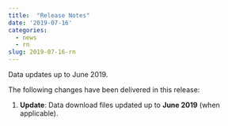 ```yaml
---
title:  "Release Notes"
date: '2019-07-16'
categories:
  - news
  - rn
slug: 2019-07-16-rn
---
```


Data updates up to June 2019.

The following changes have been delivered in this release:

1. **Update**: Data download files updated up to **June 2019** (when applicable).

<!--more-->